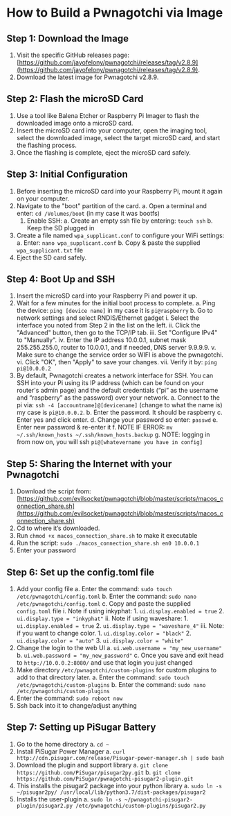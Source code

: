 # How to Build a Pwnagotchi via Image

## Step 1: Download the Image
1. Visit the specific GitHub releases page: [https://github.com/jayofelony/pwnagotchi/releases/tag/v2.8.9](https://github.com/jayofelony/pwnagotchi/releases/tag/v2.8.9).
2. Download the latest image for Pwnagotchi v2.8.9.

## Step 2: Flash the microSD Card
1. Use a tool like Balena Etcher or Raspberry Pi Imager to flash the downloaded image onto a microSD card.
2. Insert the microSD card into your computer, open the imaging tool, select the downloaded image, select the target microSD card, and start the flashing process.
3. Once the flashing is complete, eject the microSD card safely.

## Step 3: Initial Configuration
1. Before inserting the microSD card into your Raspberry Pi, mount it again on your computer.
2. Navigate to the "boot" partition of the card.
   a. Open a terminal and enter: `cd /Volumes/boot` (in my case it was bootfs)
      1. Enable SSH:
         a. Create an empty ssh file by entering: `touch ssh`
         b. Keep the SD plugged in
3. Create a file named `wpa_supplicant.conf` to configure your WiFi settings:
   a. Enter: `nano wpa_supplicant.conf`
   b. Copy & paste the supplied `wpa_supplicant.txt` file
4. Eject the SD card safely.

## Step 4: Boot Up and SSH
1. Insert the microSD card into your Raspberry Pi and power it up.
2. Wait for a few minutes for the initial boot process to complete.
   a. Ping the device: `ping [device name]` in my case it is `pi@raspberry`
   b. Go to network settings and select RNDIS/Ethernet gadget
      i. Select the interface you noted from Step 2 in the list on the left.
      ii. Click the "Advanced" button, then go to the TCP/IP tab.
      iii. Set "Configure IPv4" to "Manually".
      iv. Enter the IP address 10.0.0.1, subnet mask 255.255.255.0, router to 10.0.0.1, and if needed, DNS server 9.9.9.9.
      v. Make sure to change the service order so WIFI is above the pwnagotchi.
      vi. Click "OK", then "Apply" to save your changes.
      vii. Verify it by: `ping pi@10.0.0.2`
3. By default, Pwnagotchi creates a network interface for SSH. You can SSH into your Pi using its IP address (which can be found on your router's admin page) and the default credentials (“pi” as the username and “raspberry” as the password) over your network.
   a. Connect to the pi via: `ssh -4 [accountname]@[devicename]` (change to what the name is) my case is `pi@10.0.0.2`.
   b. Enter the password. It should be raspberry
   c. Enter yes and click enter.
   d. Change your password so enter: `passwd`
   e. Enter new password & re-enter it
   f. NOTE IF ERROR: `mv ~/.ssh/known_hosts ~/.ssh/known_hosts.backup`
   g. NOTE: logging in from now on, you will ssh `pi@[whatevername you have in config]`

## Step 5: Sharing the Internet with your Pwnagotchi
1. Download the script from: [https://github.com/evilsocket/pwnagotchi/blob/master/scripts/macos_connection_share.sh](https://github.com/evilsocket/pwnagotchi/blob/master/scripts/macos_connection_share.sh)
2. Cd to where it’s downloaded.
3. Run `chmod +x macos_connection_share.sh` to make it executable
4. Run the script: `sudo ./macos_connection_share.sh en0 10.0.0.1`
5. Enter your password

## Step 6: Set up the config.toml file
1. Add your config file
   a. Enter the command: `sudo touch /etc/pwnagotchi/config.toml`
   b. Enter the command: `sudo nano /etc/pwnagotchi/config.toml`
   c. Copy and paste the supplied `config.toml` file
      i. Note if using inkyphat:
         1. `ui.display.enabled = true`
         2. `ui.display.type = "inkyphat"`
      ii. Note if using waveshare:
         1. `ui.display.enabled = true`
         2. `ui.display.type = "waveshare_4"`
      iii. Note: if you want to change color.
         1. `ui.display.color = "black"`
         2. `ui.display.color = "auto"`
         3. `ui.display.color = "white"`
2. Change the login to the web UI
   a. `ui.web.username = "my_new_username"`
   b. `ui.web.password = "my_new_password"`
   c. Once you save and exit head to `http://10.0.0.2:8080/` and use that login you just changed
3. Make directory `/etc/pwnagotchi/custom-plugins` for custom plugins to add to that directory later.
   a. Enter the command: `sudo touch /etc/pwnagotchi/custom-plugins`
   b. Enter the command: `sudo nano /etc/pwnagotchi/custom-plugins`
4. Enter the command: `sudo reboot now`
5. Ssh back into it to change/adjust anything

## Step 7: Setting up PiSugar Battery
1. Go to the home directory
   a. `cd ~`
2. Install PiSugar Power Manager
   a. `curl http://cdn.pisugar.com/release/Pisugar-power-manager.sh | sudo bash`
3. Download the plugin and support library
   a. `git clone https://github.com/PiSugar/pisugar2py.git`
   b. `git clone https://github.com/PiSugar/pwnagotchi-pisugar2-plugin.git`
4. This installs the pisugar2 package into your python library
   a. `sudo ln -s ~/pisugar2py/ /usr/local/lib/python3.7/dist-packages/pisugar2`
5. Installs the user-plugin
   a. `sudo ln -s ~/pwnagotchi-pisugar2-plugin/pisugar2.py /etc/pwnagotchi/custom-plugins/pisugar2.py`
